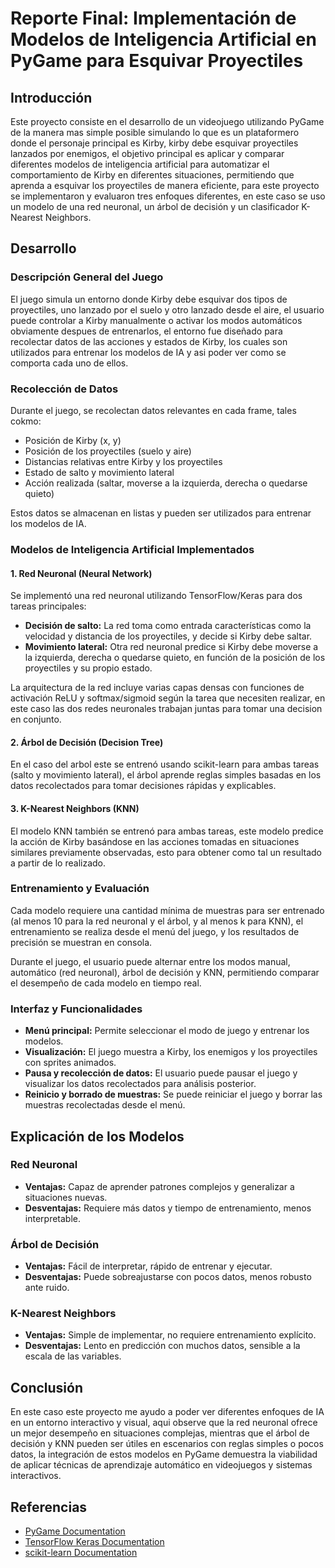 # Reporte Final: Implementación de Modelos de Inteligencia Artificial en PyGame para Esquivar Proyectiles

## Introducción

Este proyecto consiste en el desarrollo de un videojuego utilizando PyGame de la manera mas simple posible simulando lo que es un plataformero donde el personaje principal es Kirby, kirby debe esquivar proyectiles lanzados por enemigos, el objetivo principal es aplicar y comparar diferentes modelos de inteligencia artificial para automatizar el comportamiento de Kirby en diferentes situaciones, permitiendo que aprenda a esquivar los proyectiles de manera eficiente, para este proyecto se implementaron y evaluaron tres enfoques diferentes, en este caso se uso un modelo de una red neuronal, un árbol de decisión y un clasificador K-Nearest Neighbors.

## Desarrollo

### Descripción General del Juego

El juego simula un entorno donde Kirby debe esquivar dos tipos de proyectiles, uno lanzado por el suelo y otro lanzado desde el aire, el usuario puede controlar a Kirby manualmente o activar los modos automáticos obviamente despues de entrenarlos, el entorno fue diseñado para recolectar datos de las acciones y estados de Kirby, los cuales son utilizados para entrenar los modelos de IA y asi poder ver como se comporta cada uno de ellos.

### Recolección de Datos

Durante el juego, se recolectan datos relevantes en cada frame, tales cokmo:

- Posición de Kirby (x, y)
- Posición de los proyectiles (suelo y aire)
- Distancias relativas entre Kirby y los proyectiles
- Estado de salto y movimiento lateral
- Acción realizada (saltar, moverse a la izquierda, derecha o quedarse quieto)

Estos datos se almacenan en listas y pueden ser utilizados para entrenar los modelos de IA.

### Modelos de Inteligencia Artificial Implementados

#### 1. Red Neuronal (Neural Network)

Se implementó una red neuronal utilizando TensorFlow/Keras para dos tareas principales:

- **Decisión de salto:** La red toma como entrada características como la velocidad y distancia de los proyectiles, y decide si Kirby debe saltar.
- **Movimiento lateral:** Otra red neuronal predice si Kirby debe moverse a la izquierda, derecha o quedarse quieto, en función de la posición de los proyectiles y su propio estado.

La arquitectura de la red incluye varias capas densas con funciones de activación ReLU y softmax/sigmoid según la tarea que necesiten realizar, en este caso las dos redes neuronales trabajan juntas para tomar una decision en conjunto.

#### 2. Árbol de Decisión (Decision Tree)

En el caso del arbol este se entrenó usando scikit-learn para ambas tareas (salto y movimiento lateral), el árbol aprende reglas simples basadas en los datos recolectados para tomar decisiones rápidas y explicables.

#### 3. K-Nearest Neighbors (KNN)

El modelo KNN también se entrenó para ambas tareas, este modelo predice la acción de Kirby basándose en las acciones tomadas en situaciones similares previamente observadas, esto para obtener como tal un resultado a partir de lo realizado.

### Entrenamiento y Evaluación

Cada modelo requiere una cantidad mínima de muestras para ser entrenado (al menos 10 para la red neuronal y el árbol, y al menos k para KNN), el entrenamiento se realiza desde el menú del juego, y los resultados de precisión se muestran en consola.

Durante el juego, el usuario puede alternar entre los modos manual, automático (red neuronal), árbol de decisión y KNN, permitiendo comparar el desempeño de cada modelo en tiempo real.

### Interfaz y Funcionalidades

- **Menú principal:** Permite seleccionar el modo de juego y entrenar los modelos.
- **Visualización:** El juego muestra a Kirby, los enemigos y los proyectiles con sprites animados.
- **Pausa y recolección de datos:** El usuario puede pausar el juego y visualizar los datos recolectados para análisis posterior.
- **Reinicio y borrado de muestras:** Se puede reiniciar el juego y borrar las muestras recolectadas desde el menú.

## Explicación de los Modelos

### Red Neuronal

- **Ventajas:** Capaz de aprender patrones complejos y generalizar a situaciones nuevas.
- **Desventajas:** Requiere más datos y tiempo de entrenamiento, menos interpretable.

### Árbol de Decisión

- **Ventajas:** Fácil de interpretar, rápido de entrenar y ejecutar.
- **Desventajas:** Puede sobreajustarse con pocos datos, menos robusto ante ruido.

### K-Nearest Neighbors

- **Ventajas:** Simple de implementar, no requiere entrenamiento explícito.
- **Desventajas:** Lento en predicción con muchos datos, sensible a la escala de las variables.

## Conclusión

En este caso este proyecto me ayudo a poder ver diferentes enfoques de IA en un entorno interactivo y visual, aqui observe que la red neuronal ofrece un mejor desempeño en situaciones complejas, mientras que el árbol de decisión y KNN pueden ser útiles en escenarios con reglas simples o pocos datos, la integración de estos modelos en PyGame demuestra la viabilidad de aplicar técnicas de aprendizaje automático en videojuegos y sistemas interactivos.

## Referencias

- [PyGame Documentation](https://www.pygame.org/docs/)
- [TensorFlow Keras Documentation](https://www.tensorflow.org/api_docs/python/tf/keras)
- [scikit-learn Documentation](https://scikit-learn.org/stable/documentation.html)

